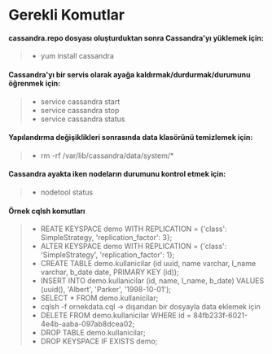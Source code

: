 # Gerekli Komutlar

#### cassandra.repo dosyası oluşturduktan sonra Cassandra'yı yüklemek için:
> - yum install cassandra

#### Cassandra'yı bir servis olarak ayağa kaldırmak/durdurmak/durumunu öğrenmek için:
> - service cassandra start
> - service cassandra stop
> - service cassandra status

#### Yapılandırma değişiklikleri sonrasında data klasörünü temizlemek için:
> - rm -rf /var/lib/cassandra/data/system/*

#### Cassandra ayakta iken nodeların durumunu kontrol etmek için:
> - nodetool status

#### Örnek cqlsh komutları
> - REATE KEYSPACE demo WITH REPLICATION = {'class': SimpleStrategy, 'replication_factor': 3};
> - ALTER KEYSPACE demo WITH REPLICATION = {'class': 'SimpleStrategy', 'replication_factor': 1};
> - CREATE TABLE demo.kullanicilar (id uuid, name varchar, l_name varchar, b_date date, PRIMARY KEY (id));
> - INSERT INTO demo.kullanicilar (id, name, l_name, b_date) VALUES (uuid(), 'Albert', 'Parker', '1998-10-01');
> - SELECT * FROM demo.kullanicilar;
> - cqlsh -f ornekdata.cql  -> dışarıdan bir dosyayla data eklemek için
> - DELETE FROM demo.kullanicilar WHERE id = 84fb233f-6021-4e4b-aaba-097ab8dcea02;
> - DROP TABLE demo.kullanicilar;
> - DROP KEYSPACE IF EXISTS demo;
